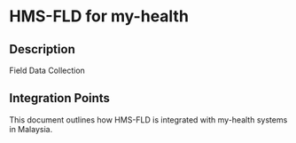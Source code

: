 # HMS-FLD for my-health

## Description

Field Data Collection

## Integration Points

This document outlines how HMS-FLD is integrated with my-health systems in Malaysia.
